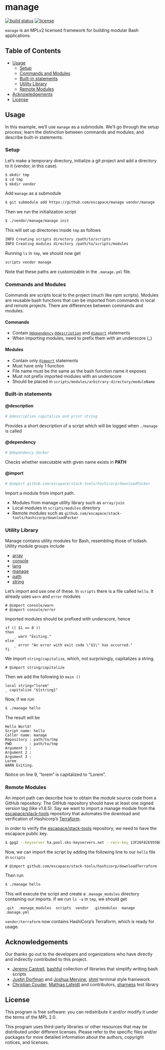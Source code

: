 # manage

[![build status][2]][1]
[![license][3]]()

`manage` is an MPLv2 licensed framework for building modular Bash
applications.

## Table of Contents

-   [Usage](#usage)
    -   [Setup](#setup)
    -   [Commands and Modules](#commands-and-modules)
    -   [Built-in statements](#built-in-statements)
    -   [Utility Library](#utility-library)
    -   [Remote Modules](#remote-modules)
-   [Acknowledgements](#acknowledgements)
-   [License](#license)

## Usage

In this example, we’ll use `manage` as a submodule. We’ll go through
the setup process; learn the distinction between commands and modules;
and describe built-in statements.

### Setup

Let’s make a temporary directory, initialize a git project and add a
directory to it (vendor, in this case).

```bash
$ mkdir tmp
$ cd tmp
$ mkdir vendor
```

Add `manage` as a submodule

```bash
$ git submodule add https://github.com/escapace/manage vendor/manage
```

Then we run the initialization script

```bash
$ ./vendor/manage/manage init
```

This will set up directories inside `tmp` as follows

```bash
INFO Creating scripts directory /path/to/scripts
INFO Creating modules directory /path/to/scripts/modules
```

Running `ls` in `tmp`, we should now get

```bash
scripts vendor manage
```

Note that these paths are customizable in the `.manage.yml` file.

### Commands and Modules

Commands are scripts local to the project (much like npm scripts).
Modules are reusable bash functions that can be imported from commands
in local and remote projects. There are differences between commands
and modules.

#### Commands

-   Contain [`@dependency`][4] [`@description`][4] and [`@import`][4]
    statements
-   When importing modules, need to prefix them with an underscore (\_)

#### Modules

-   Contain only [`@import`][4] statements
-   Must have only 1 function
-   File name must be the same as the bash function name it exposes
-   Must not prefix imported modules with an underscore
-   Should be placed in `scripts/modules/arbitrary-directory/moduleName`

### Built-in statements

#### @description

```sh
# @description capitalize and print string
```

Provides a short description of a script which will be logged when `./manage` is called

#### @dependency

```sh
# @dependency docker
```

Checks whether executable with given name exists in **PATH**

#### @import

```sh
# @import github.com/escapace/stack-tools/hashicorp/downloadPacker
```

Import a module from import path.

* Modules from manage utility library such as `array/join`
* Local modules in `scripts/modules` directory
* Remote modules such as `github.com/escapace/stack-tools/hashicorp/downloadPacker`

### Utility Library

Manage contains utility modules for Bash, resembling those of lodash.
Utility module groups include

-   [array][5]
-   [console][6]
-   [lang][7]
-   [manage][8]
-   [path][9]
-   [string][10]

Let’s import and use one of these. In `scripts` there is a file called
`hello`. It already uses `warn` and `error` modules

    # @import console/warn
    # @import console/error

Imported modules should be prefixed with underscore, hence

    if (( $1 == 0 ))
    then
        _ warn "Exiting."
    else
        _ error "An error with exit code \"$1\" has occurred."
    fi

We import `string/capitalize`, which, not surprisingly, capitalizes a
string.

    # @import string/capitalize

Then we add the following to `main ()`

    local string="lorem"
    _ capitalize "${string}"

Now, if we run

```bash
$ ./manage hello
```

The result will be

    Hello World!
    Script name: hello
    Caller name: manage
    Repository : path/to/tmp
    PWD        : path/to/tmp
    Argument 1 :
    Argument 2 :
    Argument 3 :
    Lorem
    WARN Exiting.

Notice on line 9, “lorem” is capitalized to “Lorem”.

### Remote Modules

An import path can describe how to obtain the module source code from a GitHub
repository. The GitHub repository should have at least one signed version tag
(like v1.8.5). Say we want to import a manage module from the
[escapace/stack-tools][11] repository that automates the download and
verification of Hashicorp’s [Terraform][12].

In order to verify the [escapace/stack-tools][11] repository, we need to have
the escapace public key.

```bash
$ gpg2 --keyserver ha.pool.sks-keyservers.net --recv-key 13F26F82E955B8B8CE469054F29CCEBC83FD4525
```

Now, we can import the script by adding the following line to our `hello` file
in `scripts`

    # @import github.com/escapace/stack-tools/hashicorp/downloadTerraform

Then run

```bash
$ ./manage hello
```

This will execute the script and create a `.manage_modules` directory
containing our imports. If we run `ls -a` in `tmp`, we should get

    .git  .manage_modules  scripts  vendor  .gitmodules  manage  .manage.yml

`vendor/terraform` now contains HashiCorp’s Terraform, which is ready
for usage.

## Acknowledgements

Our thanks go out to the developers and organizations who have directly and
indirectly contributed to this project.

-   [Jeremy Cantrell][14], [bashful][13] collection of libraries that simplify writing bash
    scripts
-   [Justin Dorfman][16] and [Joshua Mervine][17], [shml][15] terminal style framework
-   [Christian Couder][19], [Mathias Lafeldt][20] and contributors, [sharness][18] test library

## License

This program is free software: you can redistribute it and/or modify
it under the terms of the MPL 2.0.

This program uses third-party libraries or other resources that may be
distributed under different licenses. Please refer to the specific
files and/or packages for more detailed information about the authors,
copyright notices, and licenses.

[1]: https://travis-ci.org/escapace/manage

[2]: https://secure.travis-ci.org/escapace/manage.png

[3]: https://img.shields.io/badge/license-Mozilla%20Public%20License%20Version%202.0-blue.svg

[4]: #built-in-statements

[5]: https://github.com/escapace/manage/tree/master/modules/array

[6]: https://github.com/escapace/manage/tree/master/modules/console

[7]: https://github.com/escapace/manage/tree/master/modules/lang

[8]: https://github.com/escapace/manage/tree/master/modules/manage

[9]: https://github.com/escapace/manage/tree/master/modules/path

[10]: https://github.com/escapace/manage/tree/master/modules/string

[11]: https://github.com/escapace/stack-tools

[12]: https://www.terraform.io/

[13]: https://github.com/jmcantrell/bashful

[14]: https://github.com/jmcantrell

[15]: https://github.com/MaxCDN/shml

[16]: https://github.com/jdorfman

[17]: https://github.com/jmervine

[18]: https://github.com/chriscool/sharness

[19]: https://github.com/chriscool

[20]: https://twitter.com/mlafeldt
